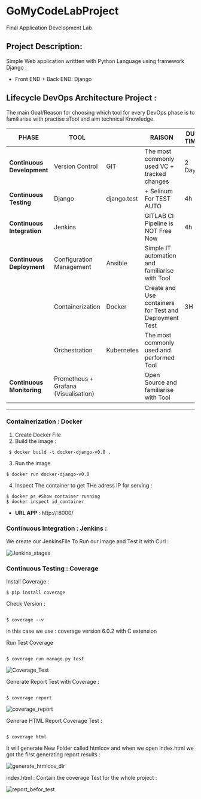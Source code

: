 # GoMyCodeLabProject
Final Application Development Lab

## Project Description: 
Simple Web application writtten with Python Language using framework Django :
* Front END + Back END: Django
 
## Lifecycle DevOps Architecture Project :
 
The main Goal/Reason for choosing which tool for every DevOps phase is to familiarise with practise sTool and aim technical Knowledge. 


| PHASE   | TOOL || RAISON  | DUE TIME  |
| ------------- | -------------|-------------|------------- | ------------- |
| **Continuous Development**  | Version Control |  GIT  | The most commonly used VC + tracked changes  | 2 Days  |
| **Continuous Testing**      | Django | django.test  | + Selinum For TEST AUTO  |  4h |
| **Continuous Integration**  |  Jenkins  || GITLAB CI Pipeline is NOT Free Now  |  4h |
| **Continuous Deployment**	  | Configuration Management  | Ansible  |  Simple IT automation and familiarise with Tool   |
|                             | Containerization  | Docker  | Create and Use containers for Test and Deployment Test   | 3H  |
|                             | Orchestration  | Kubernetes  | The most commonly used and performed Tool   |
| **Continuous Monitoring**	  | Prometheus + Grafana (Visualisation)  || Open Source  and familiarise with Tool  |    |

------------------------------------------------------------------------------

### Containerization : Docker
1. Create Docker File
2. Build the image :

```
 $ docker build -t docker-django-v0.0 .
```

3.  Run the image 

```
$ docker run docker-django-v0.0
```

4. Inspect The container to get THe adress IP for serving :

```
$ docker ps #Show container running
$ docker inspect id_container
```

* **URL APP** : http://<ip>:8000/

 ### Continuous Integration : Jenkins :
 
 We create our JenkinsFile To Run our image and Test it with Curl : 
 
 ![Jenkins_stages](https://user-images.githubusercontent.com/15168128/138564547-783ce4f9-0392-4174-9366-213f7b71f2cc.png)

### Continuous Testing : Coverage

Install Coverage :

```
$ pip install coverage

```

Check Version :

```

$ coverage --v

```


in this case we use : coverage version 6.0.2 with C extension

Run Test Coverage

```

$ coverage run manage.py test

```
![Coverage_Test](https://user-images.githubusercontent.com/15168128/140604004-3172ea92-94cc-44f3-9293-1a58168a2ad3.png)


Generate Report Test with Coverage :

```

$ coverage report

```
![coverage_report](https://user-images.githubusercontent.com/15168128/140604027-04700e5f-5574-46d6-914e-d1bfb26cb1fe.png)


Generae HTML Report Coverage Test :

```

$ coverage html

```

It will generate New Folder called htmlcov and when we open index.html we got the first generating report results :

![generate_htmlcov_dir](https://user-images.githubusercontent.com/15168128/140604036-bb40a707-2ce2-4d50-8d1d-a54c88059e8b.png)
 
 index.html : Contain the coverage Test for the whole project : 
 
 ![report_befor_test](https://user-images.githubusercontent.com/15168128/140604038-ffc00258-9336-48bb-9872-21414abbe52f.png)


